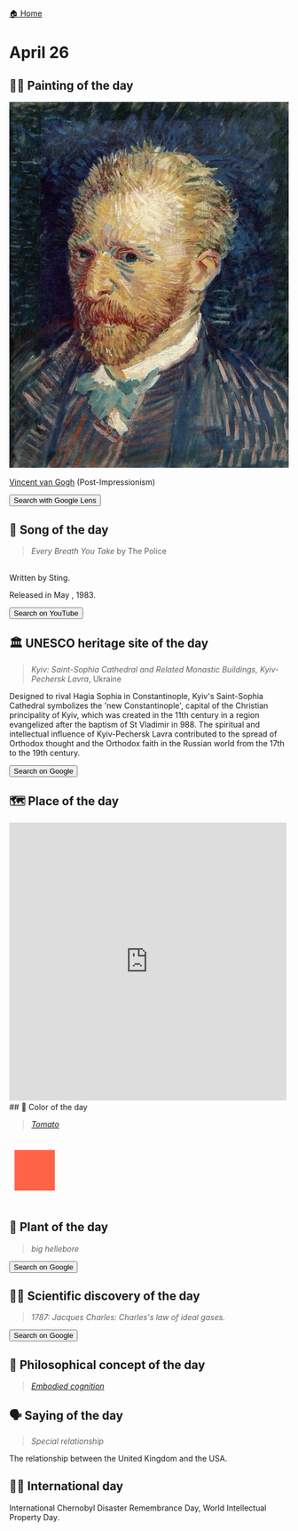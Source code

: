 
[🏠 Home](../../index.md)

# April 26

## 🧑‍🎨 Painting of the day

<img width="600" src="../img/Vincent_van_Gogh_1.jpg">

[Vincent van Gogh](http://en.wikipedia.org/wiki/Vincent_van_Gogh) (Post-Impressionism)

<button class="btn btn-success"
onclick=" window.open('https://lens.google.com/uploadbyurl?url=https://iretes.github.io/one-a-day/data/img/Vincent_van_Gogh_1.jpg','_blank')">
Search with Google Lens
</button>

## 🎼 Song of the day

> *Every Breath You Take*
by The Police

<br />Written by Sting.

Released in May , 1983.

<button class="btn btn-success"
onclick=" window.open('http://www.youtube.com/search?q=Every Breath You Take by The Police','_blank')">
Search on YouTube
</button>

## 🏛️ UNESCO heritage site of the day

> *Kyiv: Saint-Sophia Cathedral and Related Monastic Buildings, Kyiv-Pechersk Lavra*, Ukraine

<p>Designed to rival Hagia Sophia in Constantinople, Kyiv's Saint-Sophia Cathedral symbolizes the 'new Constantinople', capital of the Christian principality of Kyiv, which was created in the 11th century in a region evangelized after the baptism of St Vladimir in 988. The spiritual and intellectual influence of Kyiv-Pechersk Lavra contributed to the spread of Orthodox thought and the Orthodox faith in the Russian world from the 17th to the 19th century.</p>

<button class="btn btn-success"
onclick=" window.open('http://www.google.com/search?q=Kyiv: Saint-Sophia Cathedral and Related Monastic Buildings, Kyiv-Pechersk Lavra','_blank')">
Search on Google
</button>

## 🗺️ Place of the day

<iframe
src="https://www.mapcrunch.com"
name="mapcrunch"
width="500"
height="500"
allowTransparency="true"
scrolling="no"
frameborder="0"
>
</iframe>
## 🎨 Color of the day

> *[Tomato](https://en.wikipedia.org/wiki/Shades_of_orange#Tomato)*

<div style="color:#FF6347; font-size: 100px;">&#9632;</div>

## 🌿 Plant of the day

> *big hellebore*

<button class="btn btn-success"
onclick=" window.open('http://www.google.com/search?q=big hellebore','_blank')">
Search on Google
</button>

## 🧑‍🔬 Scientific discovery of the day

> *1787: Jacques Charles: Charles's law of ideal gases.*

<button class="btn btn-success"
onclick=" window.open('http://www.google.com/search?q=1787: Jacques Charles: Charles s law of ideal gases.','_blank')"> 
Search on Google
</button>

## 💭 Philosophical concept of the day

> *[Embodied cognition](https://en.wikipedia.org/wiki/Embodied_cognition)*

## 🗣️ Saying of the day

> *Special relationship*

The relationship between the United Kingdom and the USA.

## 🏳️‍🌈 International day

International Chernobyl Disaster Remembrance Day, World Intellectual Property Day.